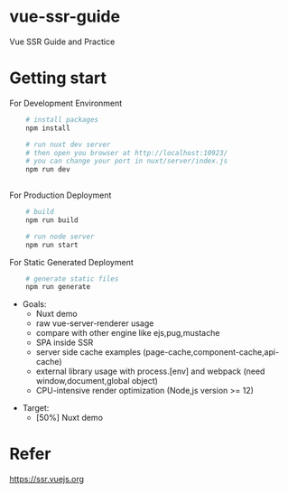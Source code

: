 # vue-ssr-guide

Vue SSR Guide and Practice

# Getting start

For Development Environment

```sh
    # install packages
    npm install

    # run nuxt dev server
  	# then open you browser at http://localhost:10923/
  	# you can change your port in nuxt/server/index.js
    npm run dev
    
```

For Production Deployment

```sh
    # build
    npm run build

	# run node server
    npm run start
```

For Static Generated Deployment

```sh
    # generate static files
    npm run generate
```

- Goals:
  - Nuxt demo
  - raw vue-server-renderer usage
  - compare with other engine like ejs,pug,mustache
  - SPA inside SSR
  - server side cache examples (page-cache,component-cache,api-cache)
  - external library usage with process.[env] and webpack (need window,document,global object)
  - CPU-intensive render optimization (Node,js version >= 12)

<!-- - TODOs:
	- [ ] -->
- Target:
  - [50%] Nuxt demo

# Refer
<https://ssr.vuejs.org>
